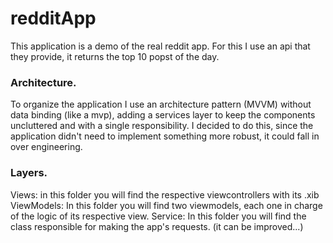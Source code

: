 # redditApp
This application is a demo of the real reddit app. For this I use an api that they provide, it returns the top 10 popst of the day.

### Architecture.
To organize the application I use an architecture pattern (MVVM) without data binding (like a mvp), adding a services layer to keep the components uncluttered and with a single responsibility. I decided to do this, since the application didn't need to implement something more robust, it could fall in over engineering.

### Layers.
Views: 
    in this folder you will find the respective viewcontrollers with its .xib
ViewModels:
    In this folder you will find two viewmodels, each one in charge of the logic of its respective view.
Service: 
    In this folder you will find the class responsible for making the app's requests. (it can be improved...)
